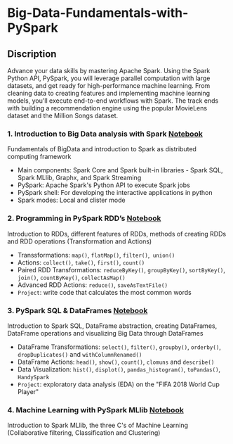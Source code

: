 # Big-Data-Fundamentals-with-PySpark
## Discription
Advance your data skills by mastering Apache Spark. Using the Spark Python API, PySpark, you will leverage parallel computation with large datasets, and get ready for high-performance machine learning. From cleaning data to creating features and implementing machine learning models, you'll execute end-to-end workflows with Spark. The track ends with building a recommendation engine using the popular MovieLens dataset and the Million Songs dataset.
### 1. Introduction to Big Data analysis with Spark [Notebook](https://github.com/cc59chong/Big-Data-Fundamentals-with-PySpark/blob/main/Introduction%20to%20Big%20Data%20analysis%20with%20Spark.ipynb)
Fundamentals of BigData and introduction to Spark as distributed computing framework
* Main components: Spark Core and Spark built-in libraries - Spark SQL, Spark MLlib, Graphx, and Spark Streaming
* PySpark: Apache Spark's Python API to execute Spark jobs
* PySpark shell: For developing the interactive applications in python
* Spark modes: Local and clister mode
### 2. Programming in PySpark RDD’s [Notebook](https://github.com/cc59chong/Big-Data-Fundamentals-with-PySpark/blob/main/Programming%20in%20PySpark%20RDD%E2%80%99s.ipynb)
Introduction to RDDs, different features of RDDs, methods of creating RDDs and RDD operations (Transformation and Actions)
* Transsformations: ```map()```, `flatMap()`, `filter()`,` union()`
* Actions: `collect()`, `take()`, `first()`, `count()`
* Paired RDD Transformations: `reduceByKey()`, `groupByKey()`, `sortByKey()`, `join()`, `countByKey()`, `collectAsMap()`
* Advanced RDD Actions: `reduce()`, `saveAsTextFile()`
* `Project`: write code that calculates the most common words
### 3. PySpark SQL & DataFrames [Notebook](https://github.com/cc59chong/Big-Data-Fundamentals-with-PySpark/blob/main/PySpark%20SQL%20%26%20DataFrames.ipynb)
Introduction to Spark SQL, DataFrame abstraction, creating DataFrames, DataFrame operations and visualizing Big Data through DataFrames
* DataFrame Transformations: `select()`, `filter()`, `groupby()`, `orderby()`, `dropDuplicates()` and `withColumnRenamed()`
* DataFrame Actions: `head()`, `show()`, `count()`, `clomuns` and `describe()`
* Data Visualization: `hist()`, `displot()`, `pandas_histogram()`, `toPandas()`, `HandySpark`
* `Project`: exploratory data analysis (EDA) on the "FIFA 2018 World Cup Player" 
### 4. Machine Learning with PySpark MLlib [Notebook](https://github.com/cc59chong/Big-Data-Fundamentals-with-PySpark/blob/main/Machine%20Learning%20with%20PySpark%20MLlib.ipynb)
Introduction to Spark MLlib, the three C's of Machine Learning (Collaborative filtering, Classification and Clustering) 
